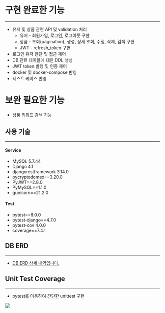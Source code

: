 
# 구현 완료한 기능

---
- 유저 및 상품 관련 API 및 validation 처리
  - 유저 - 회원가입, 로그인, 로그아웃 구현
  - 상품 - 조회(pagination), 생성, 상세 조회, 수정, 삭제, 검색 구현
  - JWT - refresh_token 구현
- 로그인 유저 판단 및 접근 제어
- DB 관련 테이블에 대한 DDL 생성
- JWT token 발행 및 인증 제어
- docker 및 docker-compose 반영
- 테스트 케이스 반영


# 보완 필요한 기능
- 상품 키워드 검색 기능



## 사용 기술

---
#### Service
- MySQL 5.7.44
- Django 4.1
- djangorestframework 3.14.0
- pycryptodomex==3.20.0
- PyJWT==2.8.0
- PyMySQL==1.1.0
- gunicorn==21.2.0

#### Test
- pytest==8.0.0 
- pytest-django==4.7.0
- pytest-cov 4.0.0
- coverage==7.4.1


## DB ERD

---
- <a href="https://dbdiagram.io/d/payhere-65b6a33eac844320aee38442">DB ERD 상세 내역입니다.</a>



## Unit Test Coverage

---
- pytest를 이용하여 간단한 unittest 구현

<img src="https://velog.velcdn.com/images/odh0112/post/bf9032a2-9069-4437-9ba2-06de5b62f0bf/image.png" align="left">

